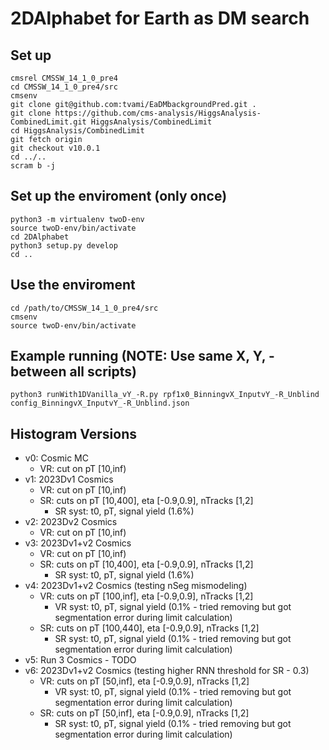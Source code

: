 # 2DAlphabet for Earth as DM search

## Set up
```
cmsrel CMSSW_14_1_0_pre4
cd CMSSW_14_1_0_pre4/src
cmsenv
git clone git@github.com:tvami/EaDMbackgroundPred.git .
git clone https://github.com/cms-analysis/HiggsAnalysis-CombinedLimit.git HiggsAnalysis/CombinedLimit
cd HiggsAnalysis/CombinedLimit
git fetch origin
git checkout v10.0.1
cd ../..
scram b -j
```

## Set up the enviroment (only once)
```
python3 -m virtualenv twoD-env
source twoD-env/bin/activate
cd 2DAlphabet
python3 setup.py develop
cd ..
```

## Use the enviroment 
```
cd /path/to/CMSSW_14_1_0_pre4/src
cmsenv
source twoD-env/bin/activate
```

## Example running (NOTE: Use same X, Y, - between all scripts)
```
python3 runWith1DVanilla_vY_-R.py rpf1x0_BinningvX_InputvY_-R_Unblind config_BinningvX_InputvY_-R_Unblind.json
```

## Histogram Versions

- v0: Cosmic MC
  - VR: cut on pT [10,inf)
- v1: 2023Dv1 Cosmics
  - VR: cut on pT [10,inf)
  - SR: cuts on pT [10,400], eta [-0.9,0.9], nTracks [1,2]
    - SR syst: t0, pT, signal yield (1.6%)
- v2: 2023Dv2 Cosmics
  - VR: cut on pT [10,inf)
- v3: 2023Dv1+v2 Cosmics
  - VR: cut on pT [10,inf)
  - SR: cuts on pT [10,400], eta [-0.9,0.9], nTracks [1,2]
    - SR syst: t0, pT, signal yield (1.6%)
- v4: 2023Dv1+v2 Cosmics (testing nSeg mismodeling)
  - VR: cuts on pT [100,inf], eta [-0.9,0.9], nTracks [1,2]
    - VR syst: t0, pT, signal yield (0.1% - tried removing but got segmentation error during limit calculation)
  - SR: cuts on pT [100,440], eta [-0.9,0.9], nTracks [1,2]
    - SR syst: t0, pT, signal yield (0.1% - tried removing but got segmentation error during limit calculation)
- v5: Run 3 Cosmics - TODO
- v6: 2023Dv1+v2 Cosmics (testing higher RNN threshold for SR - 0.3)
  - VR: cuts on pT [50,inf], eta [-0.9,0.9], nTracks [1,2]
    - VR syst: t0, pT, signal yield (0.1% - tried removing but got segmentation error during limit calculation)
  - SR: cuts on pT [50,inf], eta [-0.9,0.9], nTracks [1,2]
    - SR syst: t0, pT, signal yield (0.1% - tried removing but got segmentation error during limit calculation)
